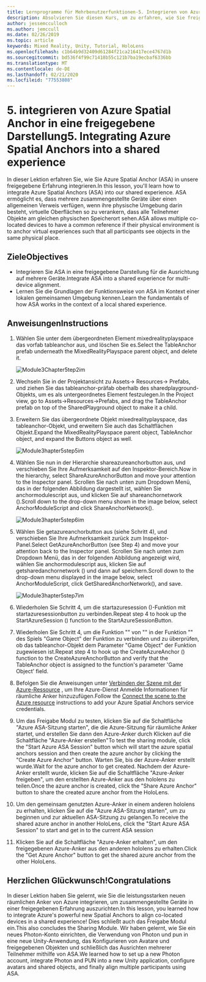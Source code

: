 ```yaml
---
title: Lernprogramme für Mehrbenutzerfunktionen-5. Integrieren von Azure Spatial Anchor in eine gemeinsame Nutzung
description: Absolvieren Sie diesen Kurs, um zu erfahren, wie Sie freigegebene Umgebungen mit mehreren Benutzern in einer hololens 2-Anwendung implementieren.
author: jessemcculloch
ms.author: jemccull
ms.date: 02/26/2019
ms.topic: article
keywords: Mixed Reality, Unity, Tutorial, HoloLens
ms.openlocfilehash: c1b64b9d32409d61284f21ca216417ece4767d1b
ms.sourcegitcommit: bd536f4f99c71418b55c121b7ba19ecbaf6336bb
ms.translationtype: MT
ms.contentlocale: de-DE
ms.lasthandoff: 02/21/2020
ms.locfileid: "77553808"
---
```

# <a name="5-integrating-azure-spatial-anchors-into-a-shared-experience"></a><span data-ttu-id="df0a5-105">5. integrieren von Azure Spatial Anchor in eine freigegebene Darstellung</span><span class="sxs-lookup"><span data-stu-id="df0a5-105">5. Integrating Azure Spatial Anchors into a shared experience</span></span>

<span data-ttu-id="df0a5-106">In dieser Lektion erfahren Sie, wie Sie Azure Spatial Anchor (ASA) in unsere freigegebene Erfahrung integrieren.</span><span class="sxs-lookup"><span data-stu-id="df0a5-106">In this lesson, you'll learn how to integrate Azure Spatial Anchors (ASA) into our shared experience.</span></span> <span data-ttu-id="df0a5-107">ASA ermöglicht es, dass mehrere zusammengestellte Geräte über einen allgemeinen Verweis verfügen, wenn ihre physische Umgebung darin besteht, virtuelle Oberflächen so zu verankern, dass alle Teilnehmer Objekte am gleichen physischen Speicherort sehen.</span><span class="sxs-lookup"><span data-stu-id="df0a5-107">ASA allows multiple co-located devices to have a common reference if their physical environment is to anchor virtual experiences such that all participants see objects in the same physical place.</span></span>

## <a name="objectives"></a><span data-ttu-id="df0a5-108">Ziele</span><span class="sxs-lookup"><span data-stu-id="df0a5-108">Objectives</span></span>

* <span data-ttu-id="df0a5-109">Integrieren Sie ASA in eine freigegebene Darstellung für die Ausrichtung auf mehrere Geräte.</span><span class="sxs-lookup"><span data-stu-id="df0a5-109">Integrate ASA into a shared experience for multi-device alignment.</span></span>
* <span data-ttu-id="df0a5-110">Lernen Sie die Grundlagen der Funktionsweise von ASA im Kontext einer lokalen gemeinsamen Umgebung kennen.</span><span class="sxs-lookup"><span data-stu-id="df0a5-110">Learn the fundamentals of how ASA works in the context of a local shared experience.</span></span>

## <a name="instructions"></a><span data-ttu-id="df0a5-111">Anweisungen</span><span class="sxs-lookup"><span data-stu-id="df0a5-111">Instructions</span></span>

1. <span data-ttu-id="df0a5-112">Wählen Sie unter dem übergeordneten Element mixedrealityplayspace das vorfab tableanchor aus, und löschen Sie es.</span><span class="sxs-lookup"><span data-stu-id="df0a5-112">Select the TableAnchor prefab underneath the MixedRealityPlayspace parent object, and delete it.</span></span>

    ![Module3Chapter5tep2im](images/module3chapter5step2im.PNG)

2. <span data-ttu-id="df0a5-114">Wechseln Sie in der Projektansicht zu Assets-> Resources-> Prefabs, und ziehen Sie das tableanchor-präfab oberhalb des sharedplayground-Objekts, um es als untergeordnetes Element festzulegen.</span><span class="sxs-lookup"><span data-stu-id="df0a5-114">In the Project view, go to Assets->Resources->Prefabs, and drag the TableAnchor prefab on top of the SharedPlayground object to make it a child.</span></span>

3. <span data-ttu-id="df0a5-115">Erweitern Sie das übergeordnete Objekt mixedrealityplayspace, das tableanchor-Objekt, und erweitern Sie auch das Schaltflächen Objekt.</span><span class="sxs-lookup"><span data-stu-id="df0a5-115">Expand the MixedRealityPlayspace parent object, TableAnchor object, and expand the Buttons object as well.</span></span>

    ![Module3hapter5step5im](images/module3chapter5step5im.PNG)

4. <span data-ttu-id="df0a5-117">Wählen Sie nun in der Hierarchie shareazureanchorbutton aus, und verschieben Sie Ihre Aufmerksamkeit auf den Inspektor-Bereich.</span><span class="sxs-lookup"><span data-stu-id="df0a5-117">Now in the hierarchy, select ShareAzureAnchorButton and move your attention to the Inspector panel.</span></span> <span data-ttu-id="df0a5-118">Scrollen Sie nach unten zum Dropdown Menü, das in der folgenden Abbildung dargestellt ist, wählen Sie anchormodulescript aus, und klicken Sie auf shareanchornetwork ().</span><span class="sxs-lookup"><span data-stu-id="df0a5-118">Scroll down to the drop-down menu shown in the image below, select AnchorModuleScript and click ShareAnchorNetwork().</span></span>

    ![Module3hapter5step6im](images/module3chapter5step6im.PNG)

5. <span data-ttu-id="df0a5-120">Wählen Sie getazureanchorbutton aus (siehe Schritt 4), und verschieben Sie Ihre Aufmerksamkeit zurück zum Inspektor-Panel.</span><span class="sxs-lookup"><span data-stu-id="df0a5-120">Select GetAzureAnchorButton (see Step 4) and move your attention back to the Inspector panel.</span></span> <span data-ttu-id="df0a5-121">Scrollen Sie nach unten zum Dropdown Menü, das in der folgenden Abbildung angezeigt wird, wählen Sie anchormodulescript aus, klicken Sie auf getsharedanchornetwork () und dann auf speichern.</span><span class="sxs-lookup"><span data-stu-id="df0a5-121">Scroll down to the drop-down menu displayed in the image below, select AnchorModuleScript, click GetSharedAnchorNetwork(), and save.</span></span>

    ![Module3hapter5step7im](images/module3chapter5step7im.PNG)

6. <span data-ttu-id="df0a5-123">Wiederholen Sie Schritt 4, um die startazuresession ()-Funktion mit startazuresessionbutton zu verbinden.</span><span class="sxs-lookup"><span data-stu-id="df0a5-123">Repeat step 4 to hook up the StartAzureSession () function to the StartAzureSessionButton.</span></span>

7. <span data-ttu-id="df0a5-124">Wiederholen Sie Schritt 4, um die Funktion "" von "" in der Funktion "" des Spiels "Game Object" der Funktion zu verbinden und zu überprüfen, ob das tableanchor-Objekt dem Parameter "Game Object" der Funktion zugewiesen ist.</span><span class="sxs-lookup"><span data-stu-id="df0a5-124">Repeat step 4 to hook up the CreateAzureAnchor () function to the CreateAzureAnchorButton and verify that the TableAnchor object is assigned to the function's parameter 'Game Object' field.</span></span>

8. <span data-ttu-id="df0a5-125">Befolgen Sie die Anweisungen unter [Verbinden der Szene mit der Azure-Ressource](mrlearning-asa-ch1.md#4-connect-the-scene-to-the-azure-resource) , um Ihre Azure-Dienst Anmelde Informationen für räumliche Anker hinzuzufügen.</span><span class="sxs-lookup"><span data-stu-id="df0a5-125">Follow the [Connect the scene to the Azure resource](mrlearning-asa-ch1.md#4-connect-the-scene-to-the-azure-resource) instructions to add your Azure Spatial Anchors service credentials.</span></span>

9. <span data-ttu-id="df0a5-126">Um das Freigabe Modul zu testen, klicken Sie auf die Schaltfläche "Azure ASA-Sitzung starten", die die Azure-Sitzung für räumliche Anker startet, und erstellen Sie dann den Azure-Anker durch Klicken auf die Schaltfläche "Azure-Anker erstellen"</span><span class="sxs-lookup"><span data-stu-id="df0a5-126">To test the sharing module, click the "Start Azure ASA Session" button which will start the azure spatial anchors session and then create the azure anchor by clicking the "Create Azure Anchor" button.</span></span> <span data-ttu-id="df0a5-127">Warten Sie, bis der Azure-Anker erstellt wurde.</span><span class="sxs-lookup"><span data-stu-id="df0a5-127">Wait for the azure anchor to get created.</span></span> <span data-ttu-id="df0a5-128">Nachdem der Azure-Anker erstellt wurde, klicken Sie auf die Schaltfläche "Azure-Anker freigeben", um den erstellten Azure-Anker aus den hololens zu teilen.</span><span class="sxs-lookup"><span data-stu-id="df0a5-128">Once the azure anchor is created, click the "Share Azure Anchor" button to share the created azure anchor from the HoloLens.</span></span>

10. <span data-ttu-id="df0a5-129">Um den gemeinsam genutzten Azure-Anker in einem anderen hololens zu erhalten, klicken Sie auf die "Azure ASA-Sitzung starten", um zu beginnen und zur aktuellen ASA-Sitzung zu gelangen.</span><span class="sxs-lookup"><span data-stu-id="df0a5-129">To receive the shared azure anchor in another HoloLens, click the "Start Azure ASA Session" to start and get in to the current ASA session</span></span>

11. <span data-ttu-id="df0a5-130">Klicken Sie auf die Schaltfläche "Azure-Anker erhalten", um den freigegebenen Azure-Anker aus den anderen hololens zu erhalten.</span><span class="sxs-lookup"><span data-stu-id="df0a5-130">Click the "Get Azure Anchor" button to get the shared azure anchor from the other HoloLens.</span></span>

## <a name="congratulations"></a><span data-ttu-id="df0a5-131">Herzlichen Glückwunsch!</span><span class="sxs-lookup"><span data-stu-id="df0a5-131">Congratulations</span></span>

<span data-ttu-id="df0a5-132">In dieser Lektion haben Sie gelernt, wie Sie die leistungsstarken neuen räumlichen Anker von Azure integrieren, um zusammengestellte Geräte in einer freigegebenen Erfahrung auszurichten.</span><span class="sxs-lookup"><span data-stu-id="df0a5-132">In this lesson, you learned how to integrate Azure's powerful new Spatial Anchors to align co-located devices in a shared experience!</span></span> <span data-ttu-id="df0a5-133">Dies schließt auch das Freigabe Modul ein.</span><span class="sxs-lookup"><span data-stu-id="df0a5-133">This also concludes the Sharing Module.</span></span> <span data-ttu-id="df0a5-134">Wir haben gelernt, wie Sie ein neues Photon-Konto einrichten, die Verwendung von Photon und pun in eine neue Unity-Anwendung, das Konfigurieren von Avatare und freigegebenen Objekten und schließlich das Ausrichten mehrerer Teilnehmer mithilfe von ASA.</span><span class="sxs-lookup"><span data-stu-id="df0a5-134">We learned how to set up a new Photon account, integrate Photon and PUN into a new Unity application, configure avatars and shared objects, and finally align multiple participants using ASA.</span></span>
